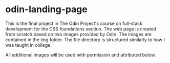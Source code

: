 # odin-landing-page
This is the final project in The Odin Project's course on full-stack development for the CSS foundations section. The web page 
is created from scratch based on two images provided by Odin. The images are contained in the img folder. The file directory 
is structured similarly to how I was taught in college.

All additional images will be used with permission and attributed below.